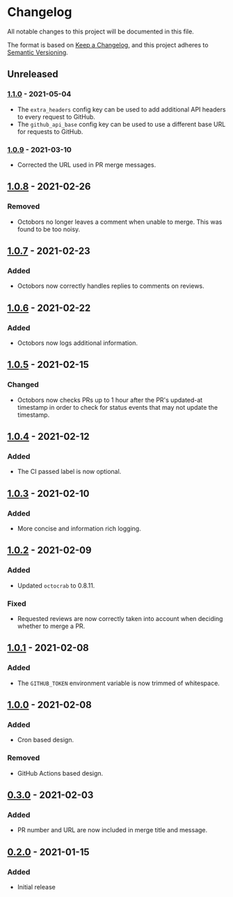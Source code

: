 # Changelog
All notable changes to this project will be documented in this file.

The format is based on [Keep a Changelog](https://keepachangelog.com/en/1.0.0/),
and this project adheres to [Semantic Versioning](https://semver.org/spec/v2.0.0.html).

[Unreleased]: https://github.com/EmbarkStudios/octobors/compare/1.1.0...HEAD
[1.1.0]: https://github.com/EmbarkStudios/octobors/releases/tag/1.1.0
[1.0.9]: https://github.com/EmbarkStudios/octobors/releases/tag/1.0.9
[1.0.8]: https://github.com/EmbarkStudios/octobors/releases/tag/1.0.8
[1.0.7]: https://github.com/EmbarkStudios/octobors/releases/tag/1.0.7
[1.0.6]: https://github.com/EmbarkStudios/octobors/releases/tag/1.0.6
[1.0.5]: https://github.com/EmbarkStudios/octobors/releases/tag/1.0.5
[1.0.4]: https://github.com/EmbarkStudios/octobors/releases/tag/1.0.4
[1.0.3]: https://github.com/EmbarkStudios/octobors/releases/tag/1.0.3
[1.0.2]: https://github.com/EmbarkStudios/octobors/releases/tag/1.0.2
[1.0.1]: https://github.com/EmbarkStudios/octobors/releases/tag/1.0.1
[1.0.0]: https://github.com/EmbarkStudios/octobors/releases/tag/1.0.0
[0.3.0]: https://github.com/EmbarkStudios/octobors/releases/tag/0.3.0
[0.2.0]: https://github.com/EmbarkStudios/octobors/releases/tag/0.2.0

## Unreleased
### [1.1.0] - 2021-05-04
- The `extra_headers` config key can be used to add additional API headers to every request to GitHub.
- The `github_api_base` config key can be used to use a different base URL for requests to GitHub.

### [1.0.9] - 2021-03-10
- Corrected the URL used in PR merge messages.

## [1.0.8] - 2021-02-26
### Removed
- Octobors no longer leaves a comment when unable to merge. This was found to
  be too noisy.

## [1.0.7] - 2021-02-23
### Added
- Octobors now correctly handles replies to comments on reviews.

## [1.0.6] - 2021-02-22
### Added
- Octobors now logs additional information.

## [1.0.5] - 2021-02-15
### Changed
- Octobors now checks PRs up to 1 hour after the PR's updated-at timestamp in
  order to check for status events that may not update the timestamp.

## [1.0.4] - 2021-02-12
### Added
- The CI passed label is now optional.

## [1.0.3] - 2021-02-10
### Added
- More concise and information rich logging.

## [1.0.2] - 2021-02-09
### Added
- Updated `octocrab` to 0.8.11.

### Fixed
- Requested reviews are now correctly taken into account when deciding
  whether to merge a PR.

## [1.0.1] - 2021-02-08
### Added
- The `GITHUB_TOKEN` environment variable is now trimmed of whitespace.

## [1.0.0] - 2021-02-08
### Added
- Cron based design.

### Removed
- GitHub Actions based design.

## [0.3.0] - 2021-02-03
### Added
- PR number and URL are now included in merge title and message.

## [0.2.0] - 2021-01-15
### Added
- Initial release
